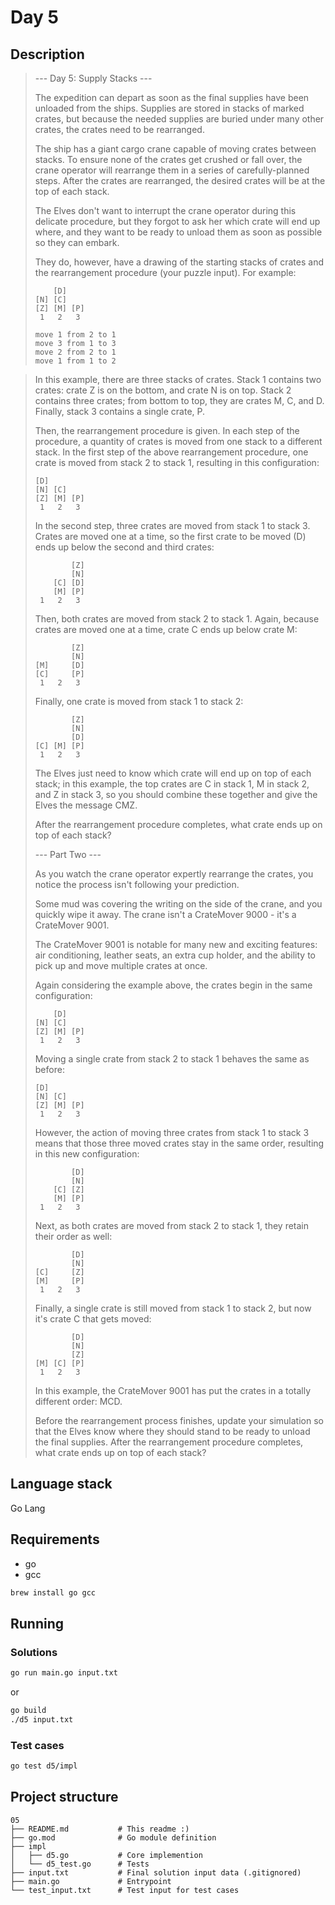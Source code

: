 # Day 5

## Description

> --- Day 5: Supply Stacks ---
>
> The expedition can depart as soon as the final supplies have been unloaded from the ships. Supplies are stored in stacks of marked crates, but because the needed supplies are buried under many other crates, the crates need to be rearranged.
>
> The ship has a giant cargo crane capable of moving crates between stacks. To ensure none of the crates get crushed or fall over, the crane operator will rearrange them in a series of carefully-planned steps. After the crates are rearranged, the desired crates will be at the top of each stack.
>
> The Elves don't want to interrupt the crane operator during this delicate procedure, but they forgot to ask her which crate will end up where, and they want to be ready to unload them as soon as possible so they can embark.
>
> They do, however, have a drawing of the starting stacks of crates and the rearrangement procedure (your puzzle input). For example:
>
>```
>     [D]
> [N] [C]
> [Z] [M] [P]
>  1   2   3
>
> move 1 from 2 to 1
> move 3 from 1 to 3
> move 2 from 2 to 1
> move 1 from 1 to 2
>```

> In this example, there are three stacks of crates. Stack 1 contains two crates: crate Z is on the bottom, and crate N is on top. Stack 2 contains three crates; from bottom to top, they are crates M, C, and D. Finally, stack 3 contains a single crate, P.
>
> Then, the rearrangement procedure is given. In each step of the procedure, a quantity of crates is moved from one stack to a different stack. In the first step of the above rearrangement procedure, one crate is moved from stack 2 to stack 1, resulting in this configuration:
>
> ```
> [D]
> [N] [C]
> [Z] [M] [P]
>  1   2   3
> ```
>
> In the second step, three crates are moved from stack 1 to stack 3. Crates are moved one at a time, so the first crate to be moved (D) ends up below the second and third crates:
>
>```
>         [Z]
>         [N]
>     [C] [D]
>     [M] [P]
>  1   2   3
>```
>
> Then, both crates are moved from stack 2 to stack 1. Again, because crates are moved one at a time, crate C ends up below crate M:
>
>```
>         [Z]
>         [N]
> [M]     [D]
> [C]     [P]
>  1   2   3
>```
>
> Finally, one crate is moved from stack 1 to stack 2:
>
>```
>         [Z]
>         [N]
>         [D]
> [C] [M] [P]
>  1   2   3
>```
>
> The Elves just need to know which crate will end up on top of each stack; in this example, the top crates are C in stack 1, M in stack 2, and Z in stack 3, so you should combine these together and give the Elves the message CMZ.
>
> After the rearrangement procedure completes, what crate ends up on top of each stack?
>
> --- Part Two ---
>
> As you watch the crane operator expertly rearrange the crates, you notice the process isn't following your prediction.
>
> Some mud was covering the writing on the side of the crane, and you quickly wipe it away. The crane isn't a CrateMover 9000 - it's a CrateMover 9001.
>
> The CrateMover 9001 is notable for many new and exciting features: air conditioning, leather seats, an extra cup holder, and the ability to pick up and move multiple crates at once.
>
> Again considering the example above, the crates begin in the same configuration:
>
>```
>     [D]
> [N] [C]
> [Z] [M] [P]
>  1   2   3
>```
>
> Moving a single crate from stack 2 to stack 1 behaves the same as before:
>
>```
> [D]
> [N] [C]
> [Z] [M] [P]
>  1   2   3
>```
>
> However, the action of moving three crates from stack 1 to stack 3 means that those three moved crates stay in the same order, resulting in this new configuration:
>
>```
>         [D]
>         [N]
>     [C] [Z]
>     [M] [P]
>  1   2   3
>```
>
> Next, as both crates are moved from stack 2 to stack 1, they retain their order as well:
>
>```
>         [D]
>         [N]
> [C]     [Z]
> [M]     [P]
>  1   2   3
>```
>
> Finally, a single crate is still moved from stack 1 to stack 2, but now it's crate C that gets moved:
>
>```
>         [D]
>         [N]
>         [Z]
> [M] [C] [P]
>  1   2   3
>```
>
> In this example, the CrateMover 9001 has put the crates in a totally different order: MCD.
>
> Before the rearrangement process finishes, update your simulation so that the Elves know where they should stand to be ready to unload the final supplies. After the rearrangement procedure completes, what crate ends up on top of each stack?
>
## Language stack

Go Lang

## Requirements

- go
- gcc

```sh
brew install go gcc
```

## Running

### Solutions

```sh
go run main.go input.txt
```

or

```sh
go build
./d5 input.txt
```
### Test cases

```sh
go test d5/impl
```

## Project structure

```
05
├── README.md           # This readme :)
├── go.mod              # Go module definition
├── impl
│   ├── d5.go           # Core implemention
│   └── d5_test.go      # Tests
├── input.txt           # Final solution input data (.gitignored)
├── main.go             # Entrypoint
└── test_input.txt      # Test input for test cases
```
